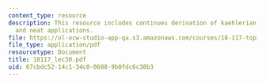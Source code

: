 ```yaml
---
content_type: resource
description: This resource includes continues derivation of kaehlerian linear algebra,
  and neat applications.
file: https://ol-ocw-studio-app-qa.s3.amazonaws.com/courses/18-117-topics-in-several-complex-variables-spring-2005/67cbdc5214c134c006889b0fdc6c38b3_18117_lec30.pdf
file_type: application/pdf
resourcetype: Document
title: 18117_lec30.pdf
uid: 67cbdc52-14c1-34c0-0688-9b0fdc6c38b3
---
```

